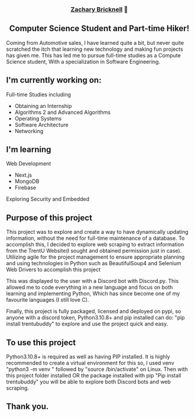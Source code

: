 <h3 align="center">
  <a href="https://www.linkedin.com/in/zachary-bricknell/" target="_blank" rel="noreferrer">Zachary Bricknell</a> 👋
</h3>

<h2 align="center">
Computer Science Student and Part-time Hiker!
</h2> 

Coming from Automotive sales, I have learned quite a bit, but never quite scratched the itch that learning new technology and making fun projects has given me. This has led me to pursue full-time studies as a Compute Science student, With a specialization in Software Engineering.


## I'm currently working on:

Full-time Studies including
  - Obtaining an Internship
  - Algorithms 2 and Advanced Algorithms
  - Operating Systems
  - Software Architecture
  - Networking


## I'm learning

Web Development
  - Next.js
  - MongoDB
  - Firebase
 
Exploring Security and Embedded

## Purpose of this project

This project was to explore and create a way to have dynamically updating information, without the need for full-time maintenance of a database. To accomplish this, I decided to explore web scraping to extract information from the TrentU Website(I sought and obtained permission just in case). Utilizing agile for the project management to ensure appropriate planning and using technologies in Python such as BeautifulSoup4 and Selenium Web Drivers to accomplish this project

This was displayed to the user with a Discord bot with Discord.py. This allowed me to code everything in a new language and focus on both learning and implementing Python, Which has since become one of my favourite languages (I still love C). 

Finally, this project is fully packaged, licensed and deployed on pypi, so anyone with a discord token, Python3.10.8+ and pip installed can do: "pip install trentubuddy" to explore and use the project quick and easy.

## To use this project

Python3.10.8+ is required as well as having PIP installed. It is highly recommended to create a virtual environment for this so, I used venv "python3 -m venv <venv name>" followed by "source <venv name>/bin/activate" on Linux. Then with this project folder installed OR the package installed with pip "Pip install trentubuddy" you will be able to explore both Discord bots and web scraping.

## Thank you.

